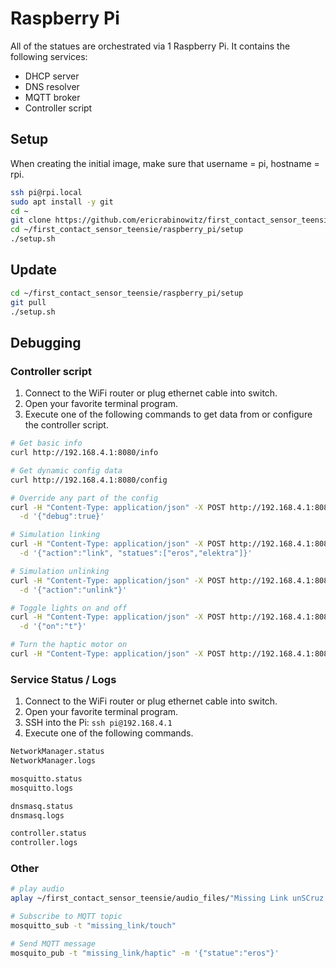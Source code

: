 # Raspberry Pi

All of the statues are orchestrated via 1 Raspberry Pi. It contains the following services:

- DHCP server
- DNS resolver
- MQTT broker
- Controller script

## Setup

When creating the initial image, make sure that username = pi, hostname = rpi.

```bash
ssh pi@rpi.local
sudo apt install -y git
cd ~
git clone https://github.com/ericrabinowitz/first_contact_sensor_teensie.git
cd ~/first_contact_sensor_teensie/raspberry_pi/setup
./setup.sh
```

## Update

```bash
cd ~/first_contact_sensor_teensie/raspberry_pi/setup
git pull
./setup.sh
```

## Debugging

### Controller script

1. Connect to the WiFi router or plug ethernet cable into switch.
1. Open your favorite terminal program.
1. Execute one of the following commands to get data from or configure the controller script.

```bash
# Get basic info
curl http://192.168.4.1:8080/info

# Get dynamic config data
curl http://192.168.4.1:8080/config

# Override any part of the config
curl -H "Content-Type: application/json" -X POST http://192.168.4.1:8080/config \
  -d '{"debug":true}'

# Simulation linking
curl -H "Content-Type: application/json" -X POST http://192.168.4.1:8080/touch \
  -d '{"action":"link", "statues":["eros","elektra"]}'

# Simulation unlinking
curl -H "Content-Type: application/json" -X POST http://192.168.4.1:8080/touch \
  -d '{"action":"unlink"}'

# Toggle lights on and off
curl -H "Content-Type: application/json" -X POST http://192.168.4.1:8080/wled/all \
  -d '{"on":"t"}'

# Turn the haptic motor on
curl -H "Content-Type: application/json" -X POST http://192.168.4.1:8080/haptic/elektra
```

### Service Status / Logs

1. Connect to the WiFi router or plug ethernet cable into switch.
1. Open your favorite terminal program.
1. SSH into the Pi: `ssh pi@192.168.4.1`
1. Execute one of the following commands.

```bash
NetworkManager.status
NetworkManager.logs

mosquitto.status
mosquitto.logs

dnsmasq.status
dnsmasq.logs

controller.status
controller.logs
```

### Other

```bash
# play audio
aplay ~/first_contact_sensor_teensie/audio_files/"Missing Link unSCruz active 1 Remi Wolf Polo Pan Hello.wav"

# Subscribe to MQTT topic
mosquitto_sub -t "missing_link/touch"

# Send MQTT message
mosquito_pub -t "missing_link/haptic" -m '{"statue":"eros"}'
```
